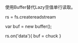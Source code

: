使用Buffer替代Lazy空值单行读取。

rs = fs.createreadstream

var buf = new buffer();

rs.on('data'){
  buf = chuck
}